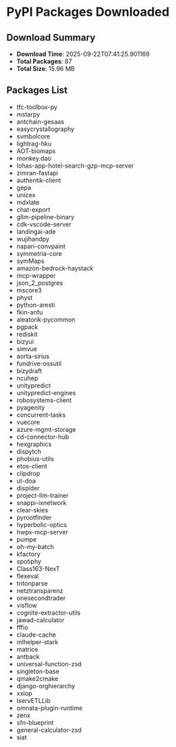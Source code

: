 # PyPI Packages Downloaded

## Download Summary
- **Download Time**: 2025-09-22T07:41:25.901169
- **Total Packages**: 87
- **Total Size**: 15.96 MB

## Packages List
- tfc-toolbox-py
- mstarpy
- antchain-gesaas
- easycrystallography
- svmbolcore
- lightrag-hku
- AOT-biomaps
- monkey.dao
- lohas-app-hotel-search-gzp-mcp-server
- zimran-fastapi
- authentik-client
- gepa
- unicex
- mdxlate
- chat-export
- gllm-pipeline-binary
- cdk-vscode-server
- landingai-ade
- wujihandpy
- napari-convpaint
- symmetria-core
- symMaps
- amazon-bedrock-haystack
- mcp-wrapper
- json_2_postgres
- mscore3
- physt
- python-aresti
- fkin-anfu
- aleatorik-pycommon
- pgpack
- rediskit
- bizyui
- simvue
- aorta-sirius
- fundrive-ossutil
- bizydraft
- ncuhep
- unitypredict
- unitypredict-engines
- robosystems-client
- pyagenity
- concurrent-tasks
- vuecore
- azure-mgmt-storage
- cd-connector-hub
- hexgraphics
- dispytch
- phobius-utils
- etos-client
- clipdrop
- ut-doa
- dispider
- project-llm-trainer
- snappi-ixnetwork
- clear-skies
- pyrootfinder
- hyperbolic-optics
- hwpx-mcp-server
- pumpe
- oh-my-batch
- kfactory
- spotiphy
- Class163-NexT
- flexeval
- tritonparse
- netztransparenz
- onesecondtrader
- visflow
- cognite-extractor-utils
- jawad-calculator
- fffio
- claude-cache
- mlhelper-stark
- matrice
- antback
- universal-function-zsd
- singleton-base
- qmake2cmake
- django-orghierarchy
- xxiop
- IservETLLib
- omnata-plugin-runtime
- zenx
- sfn-blueprint
- general-calculator-zsd
- siat
